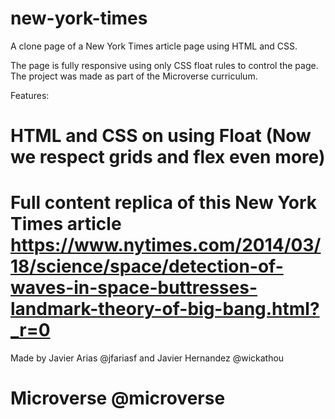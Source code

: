 # new-york-times
A clone page of a New York Times article page using HTML and CSS.

The page is fully responsive using only CSS float rules to control the page. The project was made as part of the Microverse curriculum.

Features:

# HTML and CSS on using Float (Now we respect grids and flex even more)
# Full content replica of this New York Times article https://www.nytimes.com/2014/03/18/science/space/detection-of-waves-in-space-buttresses-landmark-theory-of-big-bang.html?_r=0

Made by Javier Arias @jfariasf and Javier Hernandez @wickathou
# Microverse @microverse
